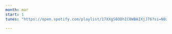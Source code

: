 ```yaml
---
month: mar
start: 1
tunes: "https://open.spotify.com/playlist/17XXgS6ODhIC0WBAIXjJ76?si=N0zloAeHR9iN-V5ltspKig"

---
```



